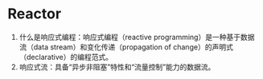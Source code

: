 # Reactor
1. 什么是响应式编程：响应式编程（reactive programming）是一种基于数据流（data stream）和变化传递（propagation of change）的声明式（declarative）的编程范式。
2. 响应式流：具备“异步非阻塞”特性和“流量控制”能力的数据流。